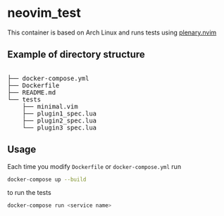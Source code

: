 # neovim_test

This container is based on Arch Linux and runs tests using [plenary.nvim](https://github.com/nvim-lua/plenary.nvim)

## Example of directory structure
<pre>        
├── docker-compose.yml     
├── Dockerfile  
├── README.md
└── tests
    ├── minimal.vim      
    ├── plugin1_spec.lua                                
    ├── plugin2_spec.lua                                
    └── plugin3_spec.lua                               
</pre>

## Usage

Each time you modify `Dockerfile` or `docker-compose.yml` run
```bash
docker-compose up --build
```

to run the tests
```bash
docker-compose run <service name>
```
